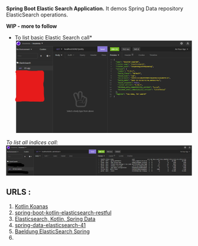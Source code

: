 **Spring Boot Elastic Search Application.** 
It demos Spring Data repository ElasticSearch operations.

**WIP - more to follow**

* To list basic Elastic Search call*
![To list basic Elastic Search call:](images/es-1.png)

*To list all indices call:*
![To list all indices call:](images/es-2.png)


## URLS : 
1. [Kotlin Koanas](https://play.kotlinlang.org/koans/overview)
2. [spring-boot-kotlin-elasticsearch-restful](https://github.com/ogz00/spring-boot-kotlin-elasticsearch-restful)
3. [Elasticsearch, Kotlin, Spring Data](https://raphaeldelio.medium.com/how-to-connect-elasticsearch-to-kotlin-using-spring-boot-spring-data-and-ssl-f261a08727d8)
4. [spring-data-elasticsearch-41](https://dzone.com/articles/introduction-to-spring-data-elasticsearch-41)
5. [Baeldung ElasticSearch Spring](https://github.com/eugenp/tutorials/tree/master/persistence-modules/spring-data-elasticsearch)
6. 